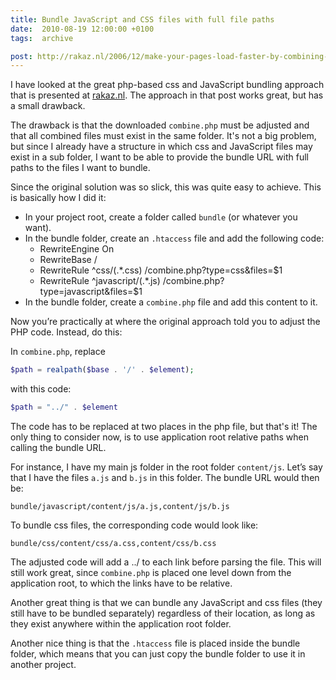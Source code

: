 ```yaml
---
title: Bundle JavaScript and CSS files with full file paths
date:  2010-08-19 12:00:00 +0100
tags:  archive

post: http://rakaz.nl/2006/12/make-your-pages-load-faster-by-combining-and-compressing-javascript-and-css-files.html
---
```


I have looked at the great php-based css and JavaScript bundling approach that is
presented at [rakaz.nl]({{page.post}}). The approach in that post works great, but
has a small drawback.

The drawback is that the downloaded `combine.php` must be adjusted and that all 
combined files must exist in the same folder. It's not a big problem, but since 
I already have a structure in which css and JavaScript files may exist in a sub 
folder, I want to be able to provide the bundle URL with full paths to the files 
I want to bundle.

Since the original solution was so slick, this was quite easy to achieve. This
is basically how I did it:

- In your project root, create a folder called `bundle` (or whatever you want).
- In the bundle folder, create an `.htaccess` file and add the following code:
    * RewriteEngine On
    * RewriteBase /
    * RewriteRule ^css/(.*\.css) /combine.php?type=css&files=$1
    * RewriteRule ^javascript/(.*\.js) /combine.php?type=javascript&files=$1
- In the bundle folder, create a `combine.php` file and add this content to it.

Now you’re practically at where the original approach told you to adjust the PHP
code. Instead, do this:

In `combine.php`, replace

```php
$path = realpath($base . '/' . $element);
```

with this code:

```php
$path = "../" . $element
```

The code has to be replaced at two places in the php file, but that's it! The 
only thing to consider now, is to use application root relative paths when calling
the bundle URL.

For instance, I have my main js folder in the root folder `content/js`. Let’s say
that I have the files `a.js` and `b.js` in this folder. The bundle URL would then be:

```
bundle/javascript/content/js/a.js,content/js/b.js
```

To bundle css files, the corresponding code would look like:

```
bundle/css/content/css/a.css,content/css/b.css
```

The adjusted code will add a ../ to each link before parsing the file. This will
still work great, since `combine.php` is placed one level down from the application
root, to which the links have to be relative.

Another great thing is that we can bundle any JavaScript and css files (they still
have to be bundled separately) regardless of their location, as long as they exist
anywhere within the application root folder.

Another nice thing is that the `.htaccess` file is placed inside the bundle folder,
which means that you can just copy the bundle folder to use it in another project.